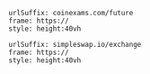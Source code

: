
```custom-frames
urlSuffix: coinexams.com/future
frame: https://
style: height:40vh
```

```custom-frames
urlSuffix: simpleswap.io/exchange
frame: https://
style: height:40vh
```

